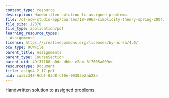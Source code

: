 ```yaml
---
content_type: resource
description: Handwritten solution to assigned problems.
file: /ol-ocw-studio-app/courses/18-996a-simplicity-theory-spring-2004/caa5c3489cbf03d8cf0e00303e2ab28a_asign4_2_17.pdf
file_size: 12370
file_type: application/pdf
learning_resource_types:
- Assignments
license: https://creativecommons.org/licenses/by-nc-sa/4.0/
ocw_type: OCWFile
parent_title: Assignments
parent_type: CourseSection
parent_uid: 49f37188-a0dc-dbbe-e2ab-8f7005a009ec
resourcetype: Document
title: asign4_2_17.pdf
uid: caa5c348-9cbf-03d8-cf0e-00303e2ab28a
---
```

Handwritten solution to assigned problems.